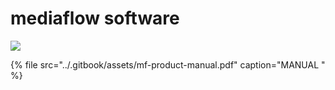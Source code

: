 # mediaflow software

![](../.gitbook/assets/mf-com-setups.jpg)

{% file src="../.gitbook/assets/mf-product-manual.pdf" caption="MANUAL " %}

